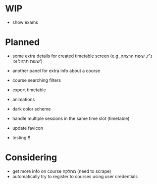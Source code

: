 # WIP

- show exams

# Planned

- some extra details for created timetable screen (e.g נ"ז, שעות הרצאה, שעות תרגול וכו')
- another panel for extra info about a course

- course searching filters
- export timetable

- animations
- dark color scheme
- handle multiple sessions in the same time slot (timetable)
- update favicon

- testing!!!

# Considering

- get more info on course מחלקה (need to scrape)
- automatically try to register to courses using user credentials
